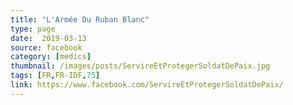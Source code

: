 ```yaml
---
title: "L'Armée Du Ruban Blanc"
type: page
date:  2019-03-13
source: facebook
category: [medics]
thumbnail: /images/posts/ServireEtProtegerSoldatDePaix.jpg
tags: [FR,FR-IDF,75]
link: https://www.facebook.com/ServireEtProtegerSoldatDePaix/
---
```

